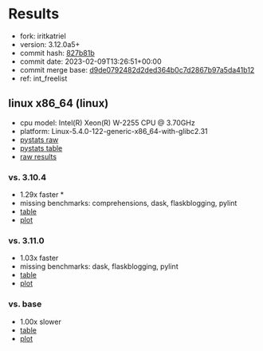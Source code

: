 # Results

- fork: iritkatriel
- version: 3.12.0a5+
- commit hash: [827b81b](https://github.com/iritkatriel/cpython/commit/827b81b)
- commit date: 2023-02-09T13:26:51+00:00
- commit merge base: [d9de0792482d2ded364b0c7d2867b97a5da41b12](https://github.com/iritkatriel/cpython/commit/d9de0792482d2ded364b0c7d2867b97a5da41b12)
- ref: int_freelist

## linux x86_64 (linux)

- cpu model: Intel(R) Xeon(R) W-2255 CPU @ 3.70GHz
- platform: Linux-5.4.0-122-generic-x86_64-with-glibc2.31
- [pystats raw](bm-20230209-linux-x86_64-iritkatriel-int_freelist-3.12.0a5%2B-827b81b-pystats.json)
- [pystats table](bm-20230209-linux-x86_64-iritkatriel-int_freelist-3.12.0a5%2B-827b81b-pystats.md)
- [raw results](bm-20230209-linux-x86_64-iritkatriel-int_freelist-3.12.0a5%2B-827b81b.json)

### vs. 3.10.4

- 1.29x faster \*
- missing benchmarks: comprehensions, dask, flaskblogging, pylint
- [table](bm-20230209-linux-x86_64-iritkatriel-int_freelist-3.12.0a5%2B-827b81b-vs-3.10.4.md)
- [plot](bm-20230209-linux-x86_64-iritkatriel-int_freelist-3.12.0a5%2B-827b81b-vs-3.10.4.png)

### vs. 3.11.0

- 1.03x faster
- missing benchmarks: dask, flaskblogging, pylint
- [table](bm-20230209-linux-x86_64-iritkatriel-int_freelist-3.12.0a5%2B-827b81b-vs-3.11.0.md)
- [plot](bm-20230209-linux-x86_64-iritkatriel-int_freelist-3.12.0a5%2B-827b81b-vs-3.11.0.png)

### vs. base

- 1.00x slower
- [table](bm-20230209-linux-x86_64-iritkatriel-int_freelist-3.12.0a5%2B-827b81b-vs-base.md)
- [plot](bm-20230209-linux-x86_64-iritkatriel-int_freelist-3.12.0a5%2B-827b81b-vs-base.png)

